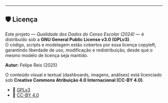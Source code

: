 


---
## 🛡️ Licença

Este projeto — *Qualidade dos Dados do Censo Escolar (2024)* — é distribuído sob a **GNU General Public License v3.0 (GPLv3)**.  
O código, scripts e modelagem estão cobertos por essa licença copyleft, garantindo liberdade de uso, modificação e redistribuição, desde que o mesmo modelo de licença seja mantido.

**Autor:** Felipe Reis (2025)

O conteúdo visual e textual (dashboards, imagens, análises) está licenciado sob **Creative Commons Atribuição 4.0 Internacional (CC-BY 4.0)**.

- 🔗 [GPLv3](https://www.gnu.org/licenses/gpl-3.0.html)
- 🔗 [CC-BY 4.0](https://creativecommons.org/licenses/by/4.0/)
